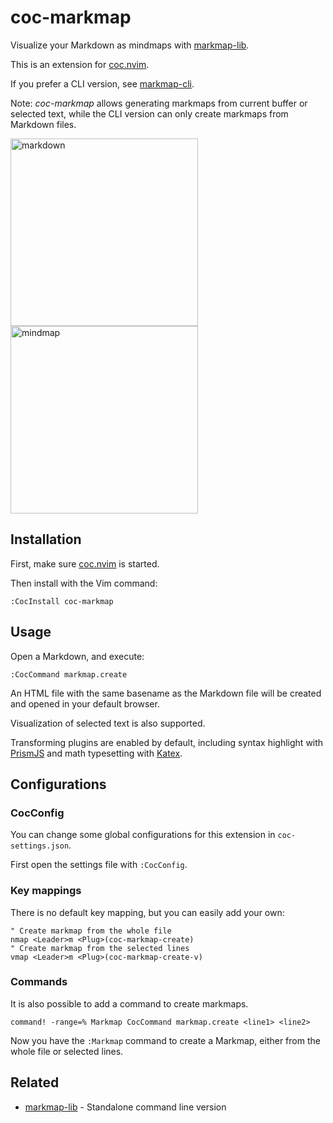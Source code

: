 # coc-markmap

Visualize your Markdown as mindmaps with [markmap-lib](https://github.com/gera2ld/markmap/tree/master/packages/markmap-lib).

This is an extension for [coc.nvim](https://github.com/neoclide/coc.nvim).

If you prefer a CLI version, see [markmap-cli](https://github.com/gera2ld/markmap/tree/master/packages/markmap-cli).

Note: *coc-markmap* allows generating markmaps from current buffer or selected text, while the CLI version can only create markmaps from Markdown files.

<img src="https://user-images.githubusercontent.com/3139113/72221499-52476a80-3596-11ea-8d15-c57fdfe04ce0.png" alt="markdown" width="300"> <img src="https://user-images.githubusercontent.com/3139113/72221508-7014cf80-3596-11ea-9b59-b8a97bba8e1c.png" alt="mindmap" width="300">

## Installation

First, make sure [coc.nvim](https://github.com/neoclide/coc.nvim) is started.

Then install with the Vim command:

```
:CocInstall coc-markmap
```

## Usage

Open a Markdown, and execute:

```viml
:CocCommand markmap.create
```

An HTML file with the same basename as the Markdown file will be created and opened in your default browser.

Visualization of selected text is also supported.

Transforming plugins are enabled by default, including syntax highlight with [PrismJS](https://prismjs.com/) and math typesetting with [Katex](https://katex.org/).

## Configurations

### CocConfig

You can change some global configurations for this extension in `coc-settings.json`.

First open the settings file with `:CocConfig`.

### Key mappings

There is no default key mapping, but you can easily add your own:

```viml
" Create markmap from the whole file
nmap <Leader>m <Plug>(coc-markmap-create)
" Create markmap from the selected lines
vmap <Leader>m <Plug>(coc-markmap-create-v)
```

### Commands

It is also possible to add a command to create markmaps.

```viml
command! -range=% Markmap CocCommand markmap.create <line1> <line2>
```

Now you have the `:Markmap` command to create a Markmap, either from the whole file or selected lines.

## Related

- [markmap-lib](https://github.com/gera2ld/markmap-lib) - Standalone command line version
